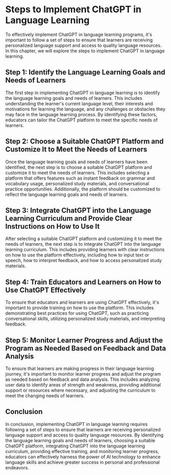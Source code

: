 Steps to Implement ChatGPT in Language Learning
=====================================================================================================

To effectively implement ChatGPT in language learning programs, it's important to follow a set of steps to ensure that learners are receiving personalized language support and access to quality language resources. In this chapter, we will explore the steps to implement ChatGPT in language learning.

Step 1: Identify the Language Learning Goals and Needs of Learners
------------------------------------------------------------------

The first step in implementing ChatGPT in language learning is to identify the language learning goals and needs of learners. This includes understanding the learner's current language level, their interests and motivations for learning the language, and any challenges or obstacles they may face in the language learning process. By identifying these factors, educators can tailor the ChatGPT platform to meet the specific needs of learners.

Step 2: Choose a Suitable ChatGPT Platform and Customize It to Meet the Needs of Learners
-----------------------------------------------------------------------------------------

Once the language learning goals and needs of learners have been identified, the next step is to choose a suitable ChatGPT platform and customize it to meet the needs of learners. This includes selecting a platform that offers features such as instant feedback on grammar and vocabulary usage, personalized study materials, and conversational practice opportunities. Additionally, the platform should be customized to reflect the language learning goals and needs of learners.

Step 3: Integrate ChatGPT into the Language Learning Curriculum and Provide Clear Instructions on How to Use It
---------------------------------------------------------------------------------------------------------------

After selecting a suitable ChatGPT platform and customizing it to meet the needs of learners, the next step is to integrate ChatGPT into the language learning curriculum. This includes providing learners with clear instructions on how to use the platform effectively, including how to input text or speech, how to interpret feedback, and how to access personalized study materials.

Step 4: Train Educators and Learners on How to Use ChatGPT Effectively
----------------------------------------------------------------------

To ensure that educators and learners are using ChatGPT effectively, it's important to provide training on how to use the platform. This includes demonstrating best practices for using ChatGPT, such as practicing conversational skills, utilizing personalized study materials, and interpreting feedback.

Step 5: Monitor Learner Progress and Adjust the Program as Needed Based on Feedback and Data Analysis
-----------------------------------------------------------------------------------------------------

To ensure that learners are making progress in their language learning journey, it's important to monitor learner progress and adjust the program as needed based on feedback and data analysis. This includes analyzing user data to identify areas of strength and weakness, providing additional support or resources where necessary, and adjusting the curriculum to meet the changing needs of learners.

Conclusion
----------

In conclusion, implementing ChatGPT in language learning requires following a set of steps to ensure that learners are receiving personalized language support and access to quality language resources. By identifying the language learning goals and needs of learners, choosing a suitable ChatGPT platform, integrating ChatGPT into the language learning curriculum, providing effective training, and monitoring learner progress, educators can effectively harness the power of AI technology to enhance language skills and achieve greater success in personal and professional endeavors.
